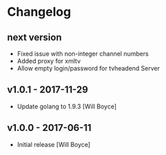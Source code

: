 # Changelog

## next version

* Fixed issue with non-integer channel numbers
* Added proxy for xmltv
* Allow empty login/password for tvheadend Server

## v1.0.1 - 2017-11-29

* Update golang to 1.9.3 [Will Boyce]

## v1.0.0 - 2017-06-11

* Initial release [Will Boyce]

